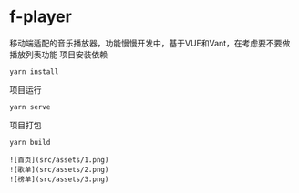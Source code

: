# f-player
移动端适配的音乐播放器，功能慢慢开发中，基于VUE和Vant，在考虑要不要做播放列表功能
项目安装依赖
```
yarn install
```

项目运行
```
yarn serve
```

项目打包
```
yarn build

![首页](src/assets/1.png)
![歌单](src/assets/2.png)
![榜单](src/assets/3.png)
```


